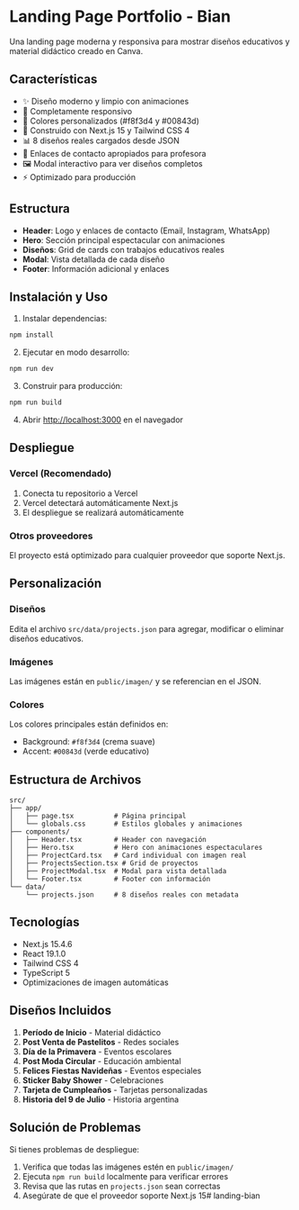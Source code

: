 # Landing Page Portfolio - Bian

Una landing page moderna y responsiva para mostrar diseños educativos y material didáctico creado en Canva.

## Características

- ✨ Diseño moderno y limpio con animaciones
- 📱 Completamente responsivo
- 🎨 Colores personalizados (#f8f3d4 y #00843d)
- 🚀 Construido con Next.js 15 y Tailwind CSS 4
- 📊 8 diseños reales cargados desde JSON
- 🔗 Enlaces de contacto apropiados para profesora
- 🖼️ Modal interactivo para ver diseños completos
- ⚡ Optimizado para producción

## Estructura

- **Header**: Logo y enlaces de contacto (Email, Instagram, WhatsApp)
- **Hero**: Sección principal espectacular con animaciones
- **Diseños**: Grid de cards con trabajos educativos reales
- **Modal**: Vista detallada de cada diseño
- **Footer**: Información adicional y enlaces

## Instalación y Uso

1. Instalar dependencias:
```bash
npm install
```

2. Ejecutar en modo desarrollo:
```bash
npm run dev
```

3. Construir para producción:
```bash
npm run build
```

4. Abrir [http://localhost:3000](http://localhost:3000) en el navegador

## Despliegue

### Vercel (Recomendado)
1. Conecta tu repositorio a Vercel
2. Vercel detectará automáticamente Next.js
3. El despliegue se realizará automáticamente

### Otros proveedores
El proyecto está optimizado para cualquier proveedor que soporte Next.js.

## Personalización

### Diseños
Edita el archivo `src/data/projects.json` para agregar, modificar o eliminar diseños educativos.

### Imágenes
Las imágenes están en `public/imagen/` y se referencian en el JSON.

### Colores
Los colores principales están definidos en:
- Background: `#f8f3d4` (crema suave)
- Accent: `#00843d` (verde educativo)

## Estructura de Archivos

```
src/
├── app/
│   ├── page.tsx          # Página principal
│   └── globals.css       # Estilos globales y animaciones
├── components/
│   ├── Header.tsx        # Header con navegación
│   ├── Hero.tsx          # Hero con animaciones espectaculares
│   ├── ProjectCard.tsx   # Card individual con imagen real
│   ├── ProjectsSection.tsx # Grid de proyectos
│   ├── ProjectModal.tsx  # Modal para vista detallada
│   └── Footer.tsx        # Footer con información
└── data/
    └── projects.json     # 8 diseños reales con metadata
```

## Tecnologías

- Next.js 15.4.6
- React 19.1.0
- Tailwind CSS 4
- TypeScript 5
- Optimizaciones de imagen automáticas

## Diseños Incluidos

1. **Período de Inicio** - Material didáctico
2. **Post Venta de Pastelitos** - Redes sociales
3. **Día de la Primavera** - Eventos escolares
4. **Post Moda Circular** - Educación ambiental
5. **Felices Fiestas Navideñas** - Eventos especiales
6. **Sticker Baby Shower** - Celebraciones
7. **Tarjeta de Cumpleaños** - Tarjetas personalizadas
8. **Historia del 9 de Julio** - Historia argentina

## Solución de Problemas

Si tienes problemas de despliegue:
1. Verifica que todas las imágenes estén en `public/imagen/`
2. Ejecuta `npm run build` localmente para verificar errores
3. Revisa que las rutas en `projects.json` sean correctas
4. Asegúrate de que el proveedor soporte Next.js 15# landing-bian
